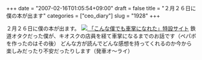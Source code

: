 +++
date = "2007-02-16T01:05:54+09:00"
draft = false
title = "２月２６日に僕の本が出ます"
categories = ["ceo_diary"]
slug = "1928"
+++

２月２６日に僕の本が出ます。
<a href="http://paperboy.co.jp/konboku" target="_blank"><img src="http://daiskip.com/images/konboku.jpg" />
「こんな僕でも車掌になれた」特設サイト</a>
鉄道オタクだった僕が、キオスクの店員を経て車掌になるまでのお話です（ペパボを作ったのはその後）
どんな方が読んでどんな感想を持ってくれるのか今から楽しみだったり不安だったりします（発車オ～ライ）
